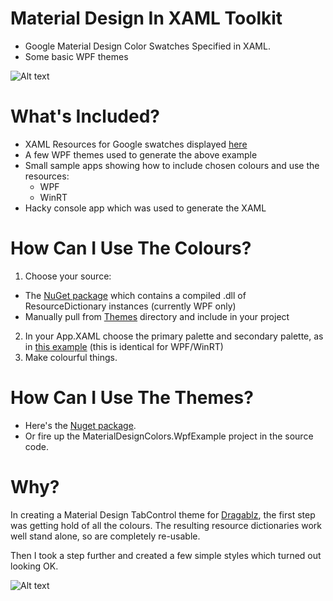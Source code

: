 # Material Design In XAML Toolkit

* Google Material Design Color Swatches Specified in XAML.
* Some basic WPF themes

![Alt text](https://dragablz.files.wordpress.com/2015/02/materialdesigndemo3.gif "Material Design Themes")

# What's Included?

 * XAML Resources for Google swatches displayed [here](http://www.google.co.uk/design/spec/style/color.html#color-ui-color-application)
* A few WPF themes used to generate the above example 
* Small sample apps showing how to include chosen colours and use the resources:
   * WPF
   * WinRT
 * Hacky console app which was used to generate the XAML

# How Can I Use The Colours?

1. Choose your source:
 * The [NuGet package](https://www.nuget.org/packages/MaterialDesignColors/) which contains a compiled .dll of ResourceDictionary instances (currently WPF only)
 * Manually pull from [Themes](https://github.com/ButchersBoy/MaterialDesignColorsInXamlToolkit/tree/master/Themes) directory and include in your project
2. In your App.XAML choose the primary palette and secondary palette, as in [this example](https://github.com/ButchersBoy/MaterialDesignColorsInXamlToolkit/blob/master/MaterialDesignColors.UniversalExample/App.xaml) (this is identical for WPF/WinRT)
3. Make colourful things.
 
# How Can I Use The Themes?

* Here's the [Nuget package](https://www.nuget.org/packages/MaterialDesignThemes/).
* Or fire up the MaterialDesignColors.WpfExample project in the source code.

# Why?

In creating a Material Design TabControl theme for [Dragablz](https://github.com/ButchersBoy/Dragablz), the first step was getting hold of all the colours.  The resulting resource dictionaries work well stand alone, so are completely re-usable. 

Then I took a step further and created a few simple styles which turned out looking OK.

![Alt text](https://dragablz.files.wordpress.com/2015/02/materialdesigndemo22.png "Material Design Themes")

